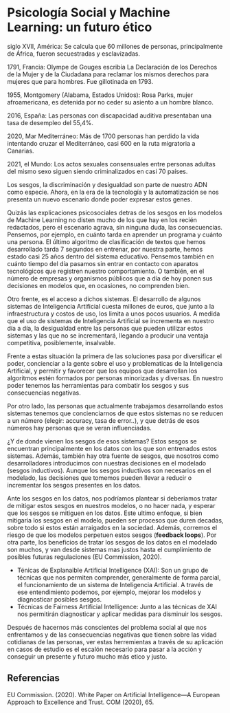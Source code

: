 # Psicología Social y Machine Learning: un futuro ético

siglo XVII, América: Se calcula que 60 millones de personas, principalmente de África, fueron secuestradas y esclavizadas.

1791, Francia: Olympe de Gouges escribía La Declaración de los Derechos de la Mujer y de la Ciudadana para reclamar los mismos derechos para mujeres que para hombres. Fue gillotinada en 1793.

1955, Montgomery (Alabama, Estados Unidos): Rosa Parks, mujer afroamericana, es detenida por no ceder su asiento a un hombre blanco.

2016, España: Las personas con discapacidad auditiva presentaban una tasa de desempleo del 55,4%.

2020, Mar Mediterráneo: Más de 1700 personas han perdido la vida intentando cruzar el Mediterráneo, casi 600 en la ruta migratoria a Canarias.

2021, el Mundo: Los actos sexuales consensuales entre personas adultas del mismo sexo siguen siendo criminalizados en casi 70 países.

Los sesgos, la discriminación y desigualdad son parte de nuestro ADN como especie. Ahora, en la era de la tecnología y la automatización se nos presenta un nuevo escenario donde poder expresar estos genes. 

<!-- sesgos y discriminación -->
Quizás las explicaciones psicosociales detras de los sesgos en los modelos de Machine Learning no disten mucho de los que hay en los recién redactados, pero el escenario agrava, sin ninguna duda, las consecuencias. Pensemos, por ejemplo, en cuánto tarda en aprender un programa y cuánto una persona. El último algoritmo de clasificación de textos que hemos desarrollado tarda 7 segundos en entrenar, por nuestra parte, hemos estado casi 25 años dentro del sistema educativo. Pensemos también en cuánto tiempo del día pasamos sin entrar en contacto con aparatos tecnológicos que registren nuestro comportamiento. O también, en el número de empresas y organismos públicos que a día de hoy ponen sus decisiones en modelos que, en ocasiones, no comprenden bien. 

<!-- desigualdad, acceso a estas herramientas -->
Otro frente, es el acceso a dichos sistemas. El desarrollo de algunos sistemas de Inteligencia Artificial cuesta millones de euros, que junto a la infraestructura y costos de uso, los limita a unos pocos usuarios. A medida que el uso de sistemas de Inteligencia Artificial se incrementa en nuestro día a día, la desigualdad entre las personas que pueden utilizar estos sistemas y las que no se incrementará, llegando a producir una ventaja competitiva, posiblemente, insalvable.

<!-- primera y segunda, diversificación y educación. --> 
Frente a estas situación la primera de las soluciones pasa por diversificar el poder, concienciar a la gente sobre el uso y problematicas de la Inteligencia Artificial, y permitir y favorecer que los equipos que desarrollan los algoritmos estén formados por personas minorizadas y diversas. En nuestro poder tenemos las herramientas para combatir los sesgos y sus consecuencias negativas. 

<!-- ML -->
Por otro lado, las personas que actualmente trabajamos desarrollando estos sistemas tenemos que concienciarnos de que estos sistemas no se reducen a un número (elegir: accuracy, tasa de error..), y que detrás de esos números hay personas que se veran influenciadas.

¿Y de donde vienen los sesgos de esos sistemas? Estos sesgos se encuentran principalmente en los datos con los que son entrenados estos sistemas. Además, también hay otra fuente de sesgos, que nosotros como desarrolladores introducimos con nuestras decisiones en el modelado (sesgos inductivos). Aunque los sesgos inductivos son necesarios en el modelado, las decisiones que tomemos pueden llevar a reducir o incrementar los sesgos presentes en los datos.

Ante los sesgos en los datos, nos podríamos plantear si deberiamos tratar de mitigar estos sesgos en nuestros modelos, o no hacer nada, y esperar que los sesgos se mitiguen en los datos. Este ultimo enfoque, si bien mitigaria los sesgos en el modelo, pueden ser procesos que duren decadas, sobre todo si estos están arraigados en la sociedad. Además, corremos el riesgo de que los modelos perpetuen estos sesgos (__feedback loops__). Por otra parte, los beneficios de tratar los sesgos de los datos en el modelado son muchos, y van desde sistemas mas justos hasta el cumplimiento de posibles futuras regulaciones (EU Commission, 2020). 

- Ténicas de Explanaible Artificial Intelligence (XAI): Son un grupo de técnicas que nos permiten comprender, generalmente de forma parcial, el funcionamiento de un sistema de Inteligencia Artificial. A través de ese entendimiento podemos, por ejemplo, mejorar los modelos y diagnosticar posibles sesgos.
- Técnicas de Fairness Artificial Intelligence: Junto a las técnicas de XAI nos permitirán diagnosticar y aplicar medidas para disminuir los sesgos.

Después de hacernos más conscientes del problema social al que nos enfrentamos y de las consecuencias negativas que tienen sobre las vidad cotidianas de las personas, ver estas herremientas a través de su aplicación en casos de estudio es el escalón necesario para pasar a la acción y conseguir un presente y futuro mucho más etico y justo.


## Referencias
EU Commission. (2020). White Paper on Artificial Intelligence—A European Approach to Excellence and Trust. COM (2020), 65.

<!-- 
TODO: Cambiar Machine Learning por Artificial Intelligence? 

-->
